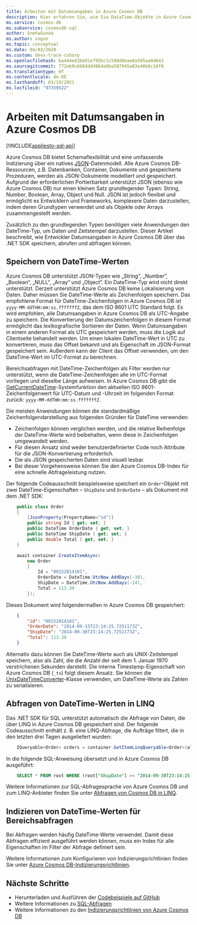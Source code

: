 ```yaml
---
title: Arbeiten mit Datumsangaben in Azure Cosmos DB
description: Hier erfahren Sie, wie Sie DataTime-Objekte in Azure Cosmos DB speichern, indizieren und abfragen.
ms.service: cosmos-db
ms.subservice: cosmosdb-sql
author: SnehaGunda
ms.author: sngun
ms.topic: conceptual
ms.date: 04/03/2020
ms.custom: devx-track-csharp
ms.openlocfilehash: ba4d4e63bdd1e795bc1c599d0eae8a595aa0d643
ms.sourcegitcommit: 772eb9c6684dd4864e0ba507945a83e48b8c16f0
ms.translationtype: HT
ms.contentlocale: de-DE
ms.lasthandoff: 03/19/2021
ms.locfileid: "97359522"
---
```

# <a name="working-with-dates-in-azure-cosmos-db"></a>Arbeiten mit Datumsangaben in Azure Cosmos DB
[!INCLUDE[appliesto-sql-api](includes/appliesto-sql-api.md)]

Azure Cosmos DB bietet Schemaflexibilität und eine umfassende Indizierung über ein natives [JSON](https://www.json.org)-Datenmodell. Alle Azure Cosmos DB-Ressourcen, z.B. Datenbanken, Container, Dokumente und gespeicherte Prozeduren, werden als JSON-Dokumente modelliert und gespeichert. Aufgrund der erforderlichen Portierbarkeit unterstützt JSON (ebenso wie Azure Cosmos DB) nur einen kleinen Satz grundlegender Typen: String, Number, Boolean, Array, Object und Null. JSON ist jedoch flexibel und ermöglicht es Entwicklern und Frameworks, komplexere Daten darzustellen, indem deren Grundtypen verwendet und als Objekte oder Arrays zusammengestellt werden.

Zusätzlich zu den grundlegenden Typen benötigen viele Anwendungen den DateTime-Typ, um Daten und Zeitstempel darzustellen. Dieser Artikel beschreibt, wie Entwickler Datumsangaben in Azure Cosmos DB über das .NET SDK speichern, abrufen und abfragen können.

## <a name="storing-datetimes"></a>Speichern von DateTime-Werten

Azure Cosmos DB unterstützt JSON-Typen wie „String“, „Number“, „Boolean“, „NULL“, „Array“ und „Object“. Ein DateTime-Typ wird nicht direkt unterstützt. Derzeit unterstützt Azure Cosmos DB keine Lokalisierung von Daten. Daher müssen Sie DateTime-Werte als Zeichenfolgen speichern. Das empfohlene Format für DateTime-Zeichenfolgen in Azure Cosmos DB ist `yyyy-MM-ddTHH:mm:ss.fffffffZ`, das dem ISO 8601 UTC Standard folgt. Es wird empfohlen, alle Datumsangaben in Azure Cosmos DB als UTC-Angabe zu speichern. Die Konvertierung der Datumszeichenfolgen in diesem Format ermöglicht das lexikografische Sortieren der Daten. Wenn Datumsangaben in einem anderen Format als UTC gespeichert werden, muss die Logik auf Clientseite behandelt werden. Um einen lokalen DateTime-Wert in UTC zu konvertieren, muss das Offset bekannt und als Eigenschaft im JSON-Format gespeichert sein. Außerdem kann der Client das Offset verwenden, um den DateTime-Wert im UTC-Format zu berechnen.

Bereichsabfragen mit DateTime-Zeichenfolgen als Filter werden nur unterstützt, wenn die DateTime-Zeichenfolgen alle im UTC-Format vorliegen und dieselbe Länge aufweisen. In Azure Cosmos DB gibt die [GetCurrentDateTime](sql-query-getcurrentdatetime.md)-Systemfunktion den aktuellen ISO 8601-Zeichenfolgenwert für UTC-Datum und -Uhrzeit im folgenden Format zurück: `yyyy-MM-ddTHH:mm:ss.fffffffZ`.

Die meisten Anwendungen können die standardmäßige Zeichenfolgendarstellung aus folgenden Gründen für DateTime verwenden:

* Zeichenfolgen können verglichen werden, und die relative Reihenfolge der DateTime-Werte wird beibehalten, wenn diese in Zeichenfolgen umgewandelt werden.
* Für diesen Ansatz sind weder benutzerdefinierter Code noch Attribute für die JSON-Konvertierung erforderlich.
* Die als JSON gespeicherten Daten sind visuell lesbar.
* Bei dieser Vorgehensweise können Sie den Azure Cosmos DB-Index für eine schnelle Abfrageleistung nutzen.

Der folgende Codeausschnitt beispielsweise speichert ein `Order`-Objekt mit zwei DateTime-Eigenschaften – `ShipDate` und `OrderDate` – als Dokument mit dem .NET SDK:

```csharp
    public class Order
    {
        [JsonProperty(PropertyName="id")]
        public string Id { get; set; }
        public DateTime OrderDate { get; set; }
        public DateTime ShipDate { get; set; }
        public double Total { get; set; }
    }

    await container.CreateItemAsync(
        new Order
        {
            Id = "09152014101",
            OrderDate = DateTime.UtcNow.AddDays(-30),
            ShipDate = DateTime.UtcNow.AddDays(-14),
            Total = 113.39
        });
```

Dieses Dokument wird folgendermaßen in Azure Cosmos DB gespeichert:

```json
    {
        "id": "09152014101",
        "OrderDate": "2014-09-15T23:14:25.7251173Z",
        "ShipDate": "2014-09-30T23:14:25.7251173Z",
        "Total": 113.39
    }
```  

Alternativ dazu können Sie DateTime-Werte auch als UNIX-Zeitstempel speichern, also als Zahl, die die Anzahl der seit dem 1. Januar 1970 verstrichenen Sekunden darstellt. Die interne Timestamp-Eigenschaft von Azure Cosmos DB (`_ts`) folgt diesem Ansatz. Sie können die [UnixDateTimeConverter](/dotnet/api/microsoft.azure.documents.unixdatetimeconverter)-Klasse verwenden, um DateTime-Werte als Zahlen zu serialisieren.

## <a name="querying-datetimes-in-linq"></a>Abfragen von DateTime-Werten in LINQ

Das .NET SDK für SQL unterstützt automatisch die Abfrage von Daten, die über LINQ in Azure Cosmos DB gespeichert sind. Der folgende Codeausschnitt enthält z. B. eine LINQ-Abfrage, die Aufträge filtert, die in den letzten drei Tagen ausgeliefert wurden:

```csharp
    IQueryable<Order> orders = container.GetItemLinqQueryable<Order>(allowSynchronousQueryExecution: true).Where(o => o.ShipDate >= DateTime.UtcNow.AddDays(-3));
```

In die folgende SQL-Anweisung übersetzt und in Azure Cosmos DB ausgeführt:

```sql
    SELECT * FROM root WHERE (root["ShipDate"] >= "2014-09-30T23:14:25.7251173Z")
```

Weitere Informationen zur SQL-Abfragesprache von Azure Cosmos DB und zum LINQ-Anbieter finden Sie unter [Abfragen von Cosmos DB in LINQ](sql-query-linq-to-sql.md).

## <a name="indexing-datetimes-for-range-queries"></a>Indizieren von DateTime-Werten für Bereichsabfragen

Bei Abfragen werden häufig DateTime-Werte verwendet. Damit diese Abfragen effizient ausgeführt werden können, muss ein Index für alle Eigenschaften im Filter der Abfrage definiert sein.

Weitere Informationen zum Konfigurieren von Indizierungsrichtlinien finden Sie unter [Azure Cosmos DB-Indizierungsrichtlinien](index-policy.md). 

## <a name="next-steps"></a>Nächste Schritte

* Herunterladen und Ausführen der [Codebeispiele auf GitHub](https://github.com/Azure/azure-cosmos-dotnet-v2/tree/master/samples/code-samples)
* Weitere Informationen zu [SQL-Abfragen](sql-query-getting-started.md)
* Weitere Informationen zu den [Indizierungsrichtlinien von Azure Cosmos DB](index-policy.md)